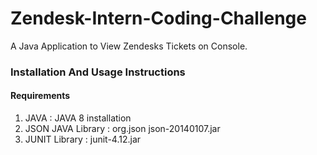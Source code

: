 # Zendesk-Intern-Coding-Challenge

A Java Application to View Zendesks Tickets on Console.

###	Installation And Usage Instructions

#### Requirements

1. JAVA : JAVA 8 installation
2. JSON JAVA Library : org.json json-20140107.jar
3. JUNIT Library : junit-4.12.jar


